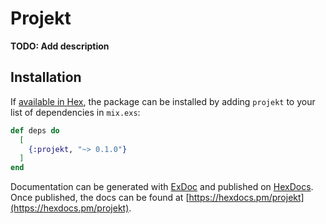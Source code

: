 # Projekt

**TODO: Add description**

## Installation

If [available in Hex](https://hex.pm/docs/publish), the package can be installed
by adding `projekt` to your list of dependencies in `mix.exs`:

```elixir
def deps do
  [
    {:projekt, "~> 0.1.0"}
  ]
end
```

Documentation can be generated with [ExDoc](https://github.com/elixir-lang/ex_doc)
and published on [HexDocs](https://hexdocs.pm). Once published, the docs can
be found at [https://hexdocs.pm/projekt](https://hexdocs.pm/projekt).


